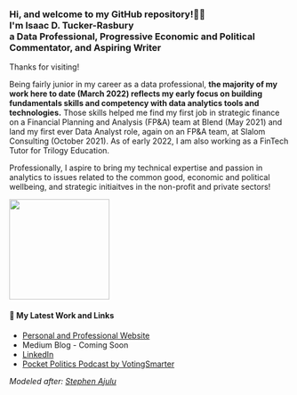 <h3>Hi, and welcome to my GitHub repository!👋🏾<br> 
I'm Isaac D. Tucker-Rasbury
<br>a Data Professional, Progressive Economic and Political Commentator, and Aspiring Writer</h3>

Thanks for visiting! 

Being fairly junior in my career as a data professional, **the majority of my work here to date (March 2022) reflects my early focus on building fundamentals skills and competency with data analytics tools and technologies.** Those skills helped me find my first job in  strategic finance on a Financial Planning and Analysis (FP&A) team at Blend (May 2021) and land my first ever Data Analyst role, again on an FP&A team, at Slalom Consulting (October 2021). As of early 2022, I am also working as a FinTech Tutor for Trilogy Education.

Professionally, I aspire to bring my technical expertise and passion in analytics to issues related to the common good, economic and political wellbeing, and strategic initiaitves in the non-profit and private sectors!

<img height="180em" src="https://github-readme-stats.vercel.app/api?username=TuckerRasbury&show_icons=true&hide_border=true&&count_private=true&include_all_commits=true" />

<h4>📕 My Latest Work and Links </h4>

<!-- BLOG-POST-LIST:START -->
- [Personal and Professional Website](www.irasbury.squarespace.com)
- Medium Blog - Coming Soon
- [LinkedIn](https://www.linkedin.com/in/tuckerrasbury/)
- [Pocket Politics Podcast by VotingSmarter](https://open.spotify.com/show/5nVS8055RpPGlE4LpqTsbZ)
<!-- BLOG-POST-LIST:END -->

_Modeled after: [Stephen Ajulu](https://github.com/stephenajulu/stephenajulu.git)_
